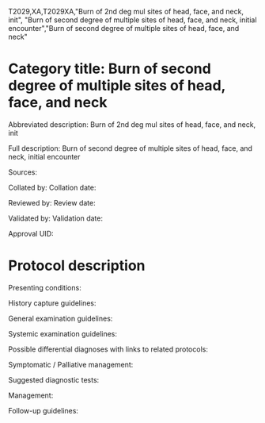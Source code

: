 T2029,XA,T2029XA,"Burn of 2nd deg mul sites of head, face, and neck, init", "Burn of second degree of multiple sites of head, face, and neck, initial encounter","Burn of second degree of multiple sites of head, face, and neck"
# Category title: Burn of second degree of multiple sites of head, face, and neck

Abbreviated description: Burn of 2nd deg mul sites of head, face, and neck, init

Full description: Burn of second degree of multiple sites of head, face, and neck, initial encounter

Sources:

Collated by:
Collation date:

Reviewed by:
Review date:

Validated by:
Validation date:

Approval UID:

# Protocol description

Presenting conditions:

History capture guidelines:

General examination guidelines:

Systemic examination guidelines:

Possible differential diagnoses with links to related protocols:

Symptomatic / Palliative management:

Suggested diagnostic tests:

Management:

Follow-up guidelines:
